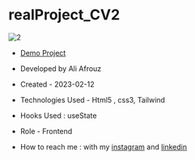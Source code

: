 # realProject_CV2


![2](https://github.com/aliafrouz/realProject_CV2/assets/147813870/2347a473-d652-4e8a-9810-eb129b3345e6)



- [Demo Project](https://aliafrouz.github.io/realProject_CV2/)

- Developed by Ali Afrouz

- Created - 2023-02-12

- Technologies Used - Html5 , css3, Tailwind

- Hooks Used : useState 

- Role - Frontend

- How to reach me : with my [instagram](https://www.instagram.com/aliafrouz_com) and [linkedin](https://www.linkedin.com/in/aliafrouz/)
